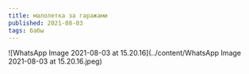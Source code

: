 ```yaml
---
title: малолетка за гаражами
published: 2021-08-03
tags: бабы
---
```


![WhatsApp Image 2021-08-03 at 15.20.16](../content/WhatsApp Image 2021-08-03 at 15.20.16.jpeg)
